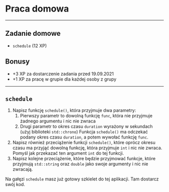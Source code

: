 <!-- .slide: data-background="#111111" -->

# Praca domowa

___
<!-- .slide: style="font-size: 0.8em" -->
## Zadanie domowe

* `schedule` (12 XP)

## Bonusy

* +3 XP za dostarczenie zadania przed 19.09.2021
* +1 XP za pracę w grupie dla każdej osoby z grupy

___

## `schedule`

1. Napisz funkcję `schedule()`, która przyjmuje dwa parametry:
   1. Pierwszy parametr to dowolną funkcję `func`, która nie przyjmuje żadnego argumentu i nic nie zwraca
   2. Drugi parametr to okres czasu `duration` wyrażony w sekundach (użyj biblioteki `std::chrono`)
   Funkcja `schedule()` ma odczekać podany okres czasu `duration`, a potem wywołać funkcję `func`.
2. Napisz również przeciążenie funkcji `schedule()`, które oprócz okresu czasu ma przyjąć dowolną funkcję, która przyjmuje `int` i nic nie zwraca. Pomyśl jak przekazać ten argument `int` do tej funkcji.
3. Napisz kolejne przeciążenie, które będzie przyjmować funkcje, które przyjmują `std::string` oraz `double` jako swoje argumenty i nic nie zwracają.

Na gałęzi `schedule` masz już gotowy szkielet do tej aplikacji. Tam dostarcz swój kod.
